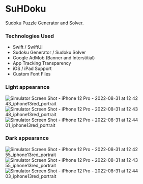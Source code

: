 # SuHDoku
Sudoku Puzzle Generator and Solver.

### Technologies Used

- Swift / SwiftUI
- Sudoku Generator / Sudoku Solver
- Google AdMob (Banner and Interstitial)
- App Tracking Transparency
- iOS / iPad Support
- Custom Font Files


### Light appearance
![Simulator Screen Shot - iPhone 12 Pro - 2022-08-31 at 12 42 43_iphone13red_portrait](https://user-images.githubusercontent.com/85328038/187745470-e15cfb60-5485-4518-bdf2-cf558eed5338.png)
![Simulator Screen Shot - iPhone 12 Pro - 2022-08-31 at 12 43 48_iphone13red_portrait](https://user-images.githubusercontent.com/85328038/187745504-705f05f5-4f40-45e6-8a61-b74e0605a40a.png)
![Simulator Screen Shot - iPhone 12 Pro - 2022-08-31 at 12 44 01_iphone13red_portrait](https://user-images.githubusercontent.com/85328038/187745520-71aab744-1450-4f74-b14c-2e43cb4b86cd.png)

### Dark appearance
![Simulator Screen Shot - iPhone 12 Pro - 2022-08-31 at 12 42 55_iphone13red_portrait](https://user-images.githubusercontent.com/85328038/187745538-0aa9d5cd-b6cc-4323-8914-ebaf349d5cba.png)
![Simulator Screen Shot - iPhone 12 Pro - 2022-08-31 at 12 43 55_iphone13red_portrait](https://user-images.githubusercontent.com/85328038/187745597-066e9b2f-e168-42bc-bee4-0732fb1f7743.png)
![Simulator Screen Shot - iPhone 12 Pro - 2022-08-31 at 12 44 03_iphone13red_portrait](https://user-images.githubusercontent.com/85328038/187745616-17725dc1-0bfa-49a4-b267-aa90a0686ab9.png)
